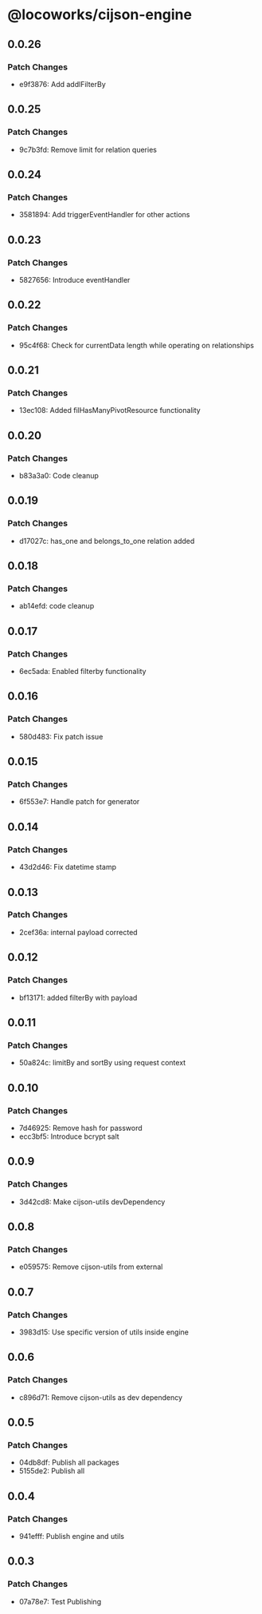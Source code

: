 # @locoworks/cijson-engine

## 0.0.26

### Patch Changes

- e9f3876: Add addlFilterBy

## 0.0.25

### Patch Changes

- 9c7b3fd: Remove limit for relation queries

## 0.0.24

### Patch Changes

- 3581894: Add triggerEventHandler for other actions

## 0.0.23

### Patch Changes

- 5827656: Introduce eventHandler

## 0.0.22

### Patch Changes

- 95c4f68: Check for currentData length while operating on relationships

## 0.0.21

### Patch Changes

- 13ec108: Added filHasManyPivotResource functionality

## 0.0.20

### Patch Changes

- b83a3a0: Code cleanup

## 0.0.19

### Patch Changes

- d17027c: has_one and belongs_to_one relation added

## 0.0.18

### Patch Changes

- ab14efd: code cleanup

## 0.0.17

### Patch Changes

- 6ec5ada: Enabled filterby functionality

## 0.0.16

### Patch Changes

- 580d483: Fix patch issue

## 0.0.15

### Patch Changes

- 6f553e7: Handle patch for generator

## 0.0.14

### Patch Changes

- 43d2d46: Fix datetime stamp

## 0.0.13

### Patch Changes

- 2cef36a: internal payload corrected

## 0.0.12

### Patch Changes

- bf13171: added filterBy with payload

## 0.0.11

### Patch Changes

- 50a824c: limitBy and sortBy using request context

## 0.0.10

### Patch Changes

- 7d46925: Remove hash for password
- ecc3bf5: Introduce bcrypt salt

## 0.0.9

### Patch Changes

- 3d42cd8: Make cijson-utils devDependency

## 0.0.8

### Patch Changes

- e059575: Remove cijson-utils from external

## 0.0.7

### Patch Changes

- 3983d15: Use specific version of utils inside engine

## 0.0.6

### Patch Changes

- c896d71: Remove cijson-utils as dev dependency

## 0.0.5

### Patch Changes

- 04db8df: Publish all packages
- 5155de2: Publish all

## 0.0.4

### Patch Changes

- 941efff: Publish engine and utils

## 0.0.3

### Patch Changes

- 07a78e7: Test Publishing
